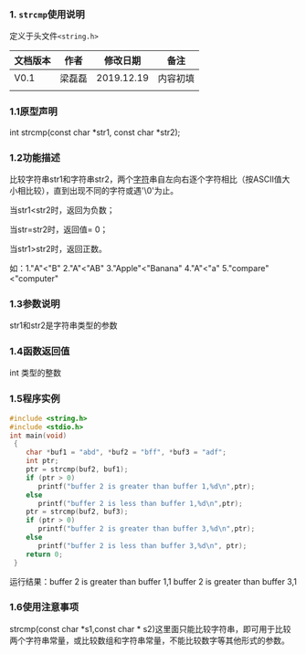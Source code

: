 ### 1. `strcmp`使用说明

定义于头文件`<string.h>`





| 文档版本 | 作者   | 修改日期   | 备注     |
| -------- | ------ | ---------- | -------- |
| V0.1     | 梁磊磊 | 2019.12.19 | 内容初填 |
|          |        |            |          |





### 1.1原型声明

 int strcmp(const char *str1, const char *str2); 



### 1.2功能描述

比较字符串str1和字符串str2，两个[字符](https://baike.baidu.com/item/字符)串自左向右逐个字符相比（按ASCII值大小相比较），直到出现不同的字符或遇'\0'为止。

当str1<str2时，返回为负数；

 当str=str2时，返回值= 0；

 当str1>str2时，返回正数。

如：1."A"<"B"  2."A"<"AB"  3."Apple"<"Banana"  4."A"<"a"  5."compare"<"computer"



### 1.3参数说明

str1和str2是字符串类型的参数



### 1.4函数返回值

int 类型的整数



### 1.5程序实例

```c
#include <string.h>  
#include <stdio.h>   
int main(void)  
 {  
    char *buf1 = "abd", *buf2 = "bff", *buf3 = "adf";  
    int ptr;  
    ptr = strcmp(buf2, buf1);  
    if (ptr > 0)  
       printf("buffer 2 is greater than buffer 1,%d\n",ptr);  
    else  
       printf("buffer 2 is less than buffer 1,%d\n",ptr);  
    ptr = strcmp(buf2, buf3);  
    if (ptr > 0)  
       printf("buffer 2 is greater than buffer 3,%d\n",ptr);  
    else  
       printf("buffer 2 is less than buffer 3,%d\n", ptr);  
    return 0;  
 }  

```



运行结果：buffer 2 is greater than buffer 1,1
buffer 2 is greater than buffer 3,1





### 1.6使用注意事项

strcmp(const char *s1,const char * s2)这里面只能比较字符串，即可用于比较两个字符串常量，或比较数组和字符串常量，不能比较数字等其他形式的参数。